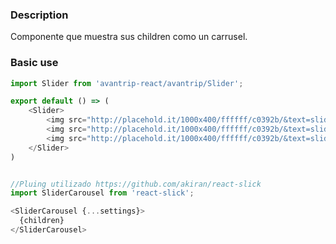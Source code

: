 ### Description
Componente que muestra sus children como un carrusel.

### Basic use

```javascript
import Slider from 'avantrip-react/avantrip/Slider';

export default () => (
    <Slider>
        <img src="http://placehold.it/1000x400/ffffff/c0392b/&text=slide1"/>
        <img src="http://placehold.it/1000x400/ffffff/c0392b/&text=slide2"/>
        <img src="http://placehold.it/1000x400/ffffff/c0392b/&text=slide3"/>
    </Slider>
)
```
```javascript

//Pluing utilizado https://github.com/akiran/react-slick
import SliderCarousel from 'react-slick';

<SliderCarousel {...settings}>
  {children}
</SliderCarousel>
```
